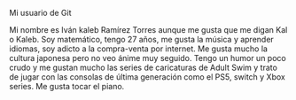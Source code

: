 Mi usuario de Git


 Mi nombre es Iván kaleb Ramírez Torres aunque me gusta que me digan Kal o Kaleb.
Soy matemático, tengo 27 años, me gusta la música y aprender idiomas, soy adicto a la compra-venta por internet.
Me gusta mucho la cultura japonesa pero no veo ánime muy seguido. Tengo un humor un poco crudo y me gustan mucho las series de caricaturas de Adult Swim y trato de jugar con las consolas de última generación como el PS5, switch y Xbox series. 
Me gusta tocar el piano.
